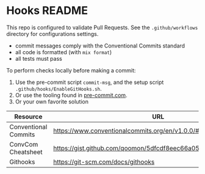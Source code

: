 # Hooks README

This repo is configured to validate Pull Requests. See the `.github/workflows`
directory for configurations settings.  

- commit messages comply with the Conventional Commits standard
- all code is formatted (with `mix format`) 
- all tests must pass 

To perform checks locally before making a commit:  

1. Use the pre-commit script `commit-msg`, and the setup
   script `.github/hooks/EnableGitHooks.sh`.
2. Or use the tooling found in [pre-commit.com](https://pre-commit.com).
3. Or your own favorite solution

| Resource             | URL                                                             |
|----------------------|-----------------------------------------------------------------|
| Conventional Commits | https://www.conventionalcommits.org/en/v1.0.0/#summary          |
| ConvCom Cheatsheet   | https://gist.github.com/qoomon/5dfcdf8eec66a051ecd85625518cfd13 |
| Githooks             | https://git-scm.com/docs/githooks                               |
